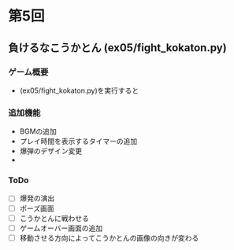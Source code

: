 # 第5回
## 負けるなこうかとん (ex05/fight_kokaton.py)
### ゲーム概要
- (ex05/fight_kokaton.py)を実行すると
### 追加機能
- BGMの追加
- プレイ時間を表示するタイマーの追加
- 爆弾のデザイン変更
- 

### ToDo
- [ ] 爆発の演出
- [ ] ポーズ画面
- [ ] こうかとんに戦わせる
- [ ] ゲームオーバー画面の追加
- [ ] 移動させる方向によってこうかとんの画像の向きが変わる
